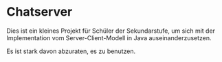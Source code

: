 # Chatserver
Dies ist ein kleines Projekt für Schüler der Sekundarstufe, um sich mit der Implementation vom Server-Client-Modell in Java auseinanderzusetzen. 

Es ist stark davon abzuraten, es zu benutzen.
